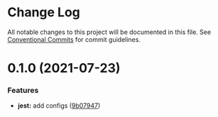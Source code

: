 # Change Log

All notable changes to this project will be documented in this file.
See [Conventional Commits](https://conventionalcommits.org) for commit guidelines.

# 0.1.0 (2021-07-23)


### Features

* **jest:** add configs ([9b07947](https://github.com/nickstaroba/eterna-tooling/commit/9b07947c1d6a5955c1f2973c84b74b90580313a2))
